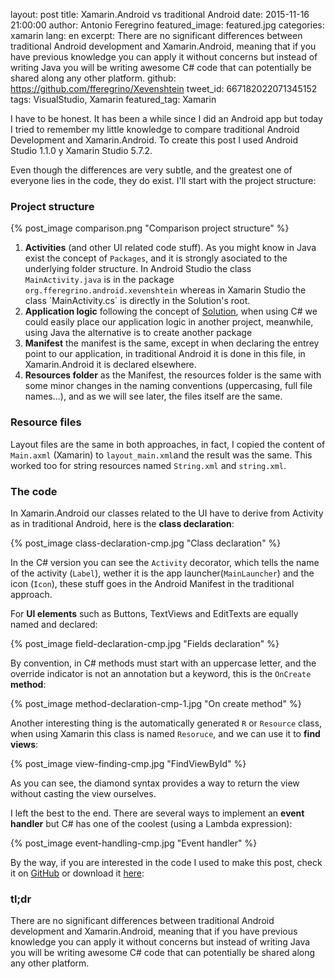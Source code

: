 layout: post
title: Xamarin.Android vs traditional Android
date: 2015-11-16 21:00:00
author: Antonio Feregrino
featured_image: featured.jpg
categories: xamarin
lang: en
excerpt: There are no significant differences between traditional Android development and Xamarin.Android, meaning that if you have previous knowledge you can apply it without concerns but instead of writing Java you will be writing awesome C# code that can potentially be shared along any other platform.
github: https://github.com/fferegrino/Xevenshtein
tweet_id: 667182022071345152
tags: VisualStudio, Xamarin
featured_tag: Xamarin

I have to be honest. It has been a while since I did an Android app but today I tried to remember my little knowledge to compare traditional Android Development and Xamarin.Android. To create this post I used Android Studio 1.1.0 y Xamarin Studio 5.7.2. 

Even though the differences are very subtle, and the greatest one of everyone lies in the code, they do exist. I'll start with the project structure:

### Project structure
{% post_image comparison.png "Comparison project structure" %}

<ol>
	<li><b>Activities</b> (and other UI related code stuff). As you might know in Java exist the concept of <code>Packages</code>, and it is strongly asociated to the underlying folder structure. In Android Studio the class <code>MainActivity.java</code> is in the package <code>org.fferegrino.android.xevenshtein</code> whereas in Xamarin Studio the class `MainActivity.cs` is directly in the Solution's root.</li>
   	<li><b>Application logic</b> following the concept of <a href="https://xsa.ghost.io/code-organization-xs-vs/" target="_blank">Solution</a>, when using C# we could easily place our application logic in another project, meanwhile, using Java the alternative is to create another package</li>
  	<li><b>Manifest</b> the manifest is the same, except in when declaring the entrey point to our application, in traditional Android it is done in this file, in Xamarin.Android it is declared elsewhere.</li>
   	<li><b>Resources folder</b> as the Manifest, the resources folder is the same with some minor changes in the naming conventions (uppercasing, full file names...), and as we will see later, the files itself are the same.</li>
</ol>

### Resource files
Layout files are the same in both approaches, in fact, I copied the content of `Main.axml` (Xamarin) to `layout_main.xml`and the result was the same. This worked too for string resources named `String.xml` and `string.xml`.

### The code
In Xamarin.Android our classes related to the UI have to derive from Activity as in traditional Android, here is the **class declaration**:

{% post_image class-declaration-cmp.jpg "Class declaration" %}

In the C# version you can see the `Activity` decorator, which tells the name of the activity (`Label`), wether it is the app launcher(`MainLauncher`) and the icon (`Icon`), these stuff goes in the Android Manifest in the traditional approach.

For **UI elements** such as Buttons, TextViews and EditTexts are equally named and declared:

{% post_image field-declaration-cmp.jpg "Fields declaration" %}

By convention, in C# methods must start with an uppercase letter, and the override indicator is not an annotation but a keyword, this is the `OnCreate` **method**:

{% post_image method-declaration-cmp-1.jpg "On create method" %}

Another interesting thing is the automatically generated `R` or `Resource` class, when using Xamarin this class is named `Resoruce`, and we can use it to **find views**:

{% post_image view-finding-cmp.jpg "FindViewById" %}

As you can see, the diamond syntax provides a way to return the view without casting the view ourselves. 

I left the best to the end. There are several ways to implement an **event handler** but C# has one of the coolest (using a Lambda expression):

{% post_image event-handling-cmp.jpg "Event handler" %}

By the way, if you are interested in the code I used to make this post, check it on [GitHub](https://github.com/fferegrino/Xevenshtein) or download it [here](https://github.com/fferegrino/Xevenshtein/archive/b-p-2.zip): 

### tl;dr
There are no significant differences between traditional Android development and Xamarin.Android, meaning that if you have previous knowledge you can apply it without concerns but instead of writing Java you will be writing awesome C# code that can potentially be shared along any other platform.